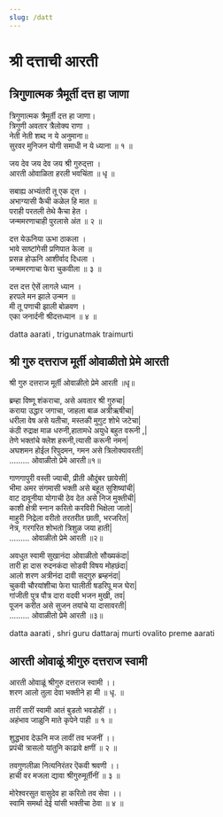 ```yaml
---
slug: /datt
---
```

# श्री दत्ताची आरती  
## त्रिगुणात्मक त्रैमूर्ती दत्त हा जाणा


त्रिगुणात्मक त्रैमूर्ती दत्त हा जाणा।<br />
त्रिगुणी अवतार त्रैलोक्य राणा ।<br />
नेती नेती शब्द न ये अनुमाना॥<br />
सुरवर मुनिजन योगी समाधी न ये ध्याना ॥ १ ॥


जय देव जय देव जय श्री गुरुद्त्ता ।<br />
आरती ओवाळिता हरली भवचिंता ॥ धृ ॥


सबाह्य अभ्यंतरी तू एक द्त्त ।<br />
अभाग्यासी कैची कळेल हि मात ॥<br />
पराही परतली तेथे कैचा हेत ।<br />
जन्ममरणाचाही पुरलासे अंत ॥ २ ॥

दत्त येऊनिया ऊभा ठाकला ।<br />
भावे साष्टांगेसी प्रणिपात केला ॥<br />
प्रसन्न होऊनि आशीर्वाद दिधला ।<br />
जन्ममरणाचा फेरा चुकवीला ॥ ३ ॥

दत्त दत्त ऐसें लागले ध्यान ।<br />
हरपले मन झाले उन्मन ॥<br />
मी तू पणाची झाली बोळवण ।<br />
एका जनार्दनी श्रीदत्तध्यान ॥ ४ ॥

<span class='index-text'> datta aarati , trigunatmak traimurti</span>

## श्री गुरु दत्तराज मूर्ती ओवाळीतो प्रेमे आरती

श्री गुरु दत्तराज मूर्ती ओवाळीतो प्रेमे आरती ॥धृ॥

ब्रम्हा विष्णू शंकराचा, असे अवतार श्री गुरुचा| <br />
कराया उद्धार जगाचा, जाहला बाळ अत्रीऋषीचा| <br />
धरीला वेष असे यतीचा, मस्तकी मुगुट शोभे जटेचा| <br />
कंठी रुद्राक्ष माळ धरुनी,हातामधे अयुधे बहुत वरूनी ,| <br />
तेणे भक्तांचे क्लेश हरूनी,त्यासी करूनी नमन| <br />
अघशमन होईल रिपुदमन, गमन असे त्रिलोक्यावरती| <br />
......... ओवाळीतो प्रेमे आरती॥१॥

गाणगापुरी वस्ती ज्याची, प्रीती औदुंबर छायेसी| <br />
भीमा अमर संगमासी भक्ती असे बहूत सुशिष्यांची| <br />
वाट दावूनीया योगाची ठेव देत असे निज मुक्तीची| <br />
काशी क्षेत्री स्नान करितो करविरी भिक्षेला जातो| <br />
माहुरी निद्रेला वरीतो तरतरीत छाती, भरजरित| <br />
नेत्र, गरगरित शोभतो त्रिशुळ जया हाती| <br />
......... ओवाळीतो प्रेमे आरती ॥२॥

अवधुत स्वामी सुखानंदा ओवाळीतो सौख्यकंदा| <br />
तारी हा दास रुदनकंदा सोडवी विषय मोहछंदा| <br />
आलो शरण अत्रीनंदा दावी सद्गुरु ब्रम्हनंदा| <br />
चुकवी चौरयांशीचा फेरा घालीती षडरिपू मज घेरा| <br />
गांजीती पुत्र पौत्र दारा वदवी भजन मुखी, तव| <br />
पूजन करीत असे सुजन तयांचे या दासावरती| <br />
......... ओवाळीतो प्रेमे आरती ॥३॥

<span class='index-text'> datta aarati , shri guru dattaraj murti ovalito preme aarati</span>

## आरती ओवाळूं श्रीगुरु दत्तराज स्वामी

आरती ओवाळूं श्रीगुरु दत्तराज स्वामी ।।<br />
शरण आलो तुला देवा भक्तीने हा मी ॥ धृ. ॥

तारीं तारीं स्वामी आतं बुडतो भवडोहीं ।।<br />
अहंभाव जाळुनि माते कृपेने पाही ॥ १ ॥

शुद्धभाव देऊनि मज लावीं तव भजनीं ।।<br />
प्रपंची त्रासलो यांतुनि काढावे क्षणीं ॥ २ ॥

तवगुणलीळा नित्यनिरंतर ऎकवी श्रवणी ।।<br />
हाची वर मजला द्यावा श्रीगुरुमूर्तीनीं ॥ ३ ॥

मोरेश्वरसुत वासुदेव हा करितो तव सेवा ।।<br />
स्वामि समर्था देई यांसी भक्तीचा ठेवा ॥ ४ ॥